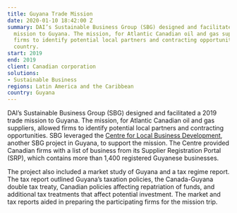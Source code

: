 ```yaml
---
title: Guyana Trade Mission
date: 2020-01-10 18:42:00 Z
summary: DAI’s Sustainable Business Group (SBG) designed and facilitated a 2019 trade
  mission to Guyana. The mission, for Atlantic Canadian oil and gas suppliers, allowed
  firms to identify potential local partners and contracting opportunities in the
  country.
start: 2019
end: 2019
client: Canadian corporation
solutions:
- Sustainable Business
regions: Latin America and the Caribbean
country: Guyana
---
```


DAI’s Sustainable Business Group (SBG) designed and facilitated a 2019 trade mission to Guyana. The mission, for Atlantic Canadian oil and gas suppliers, allowed firms to identify potential local partners and contracting opportunities. SBG leveraged the [Centre for Local Business Development](https://www.dai.com/our-work/projects/guyana-centre-for-local-business-development), another SBG project in Guyana, to support the mission. The Centre provided Canadian firms with a list of business from its Supplier Registration Portal (SRP), which contains more than 1,400 registered Guyanese businesses. 

The project also included a market study of Guyana and a tax regime report. The tax report outlined Guyana’s taxation policies, the Canada-Guyana double tax treaty, Canadian policies affecting repatriation of funds, and additional tax treatments that affect potential investment. The market and tax reports aided in preparing the participating firms for the mission trip.
